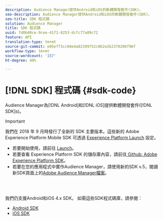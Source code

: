 ```yaml
---
description: Audience Manager提供Android和iOS的軟體開發套件(SDK)。
seo-description: Audience Manager提供Android和iOS的軟體開發套件(SDK)。
seo-title: SDK 程式碼
solution: Audience Manager
title: SDK 程式碼
uuid: 7d0b40ce-9cee-41f1-8253-dcfc77a89c72
feature: API
translation-type: tm+mt
source-git-commit: e05eff3cc04e4a82399752c862e2b2370286f96f
workflow-type: tm+mt
source-wordcount: '157'
ht-degree: 40%

---
```



# [!DNL SDK] 程式碼 {#sdk-code}

Audience Manager為[!DNL Android]和[!DNL iOS]提供軟體開發套件([!DNL SDK]s)。

>[!IMPORTANT]
>
>我們在 2018 年 9 月時發行了全新的 SDK 主要版本。這些新的 Adobe Experience Platform Mobile SDK 可透過 [Experience Platform Launch](https://www.adobe.com/experience-platform/launch.html) 設定。

* 若要開始使用，請前往 [Launch](https://launch.adobe.com/)。
* 若要查看 Experience Platform SDK 的儲存庫內容，請前往[ Github: Adobe Experience Platform SDK](https://github.com/Adobe-Marketing-Cloud/acp-sdks)。
* 若要在您的應用程式中實作Audience Manager，請使用新的SDK v.5，閱讀新SDK頁面上的[Adobe Audience Manager檔案](https://aep-sdks.gitbook.io/docs/using-mobile-extensions/adobe-audience-manager)。

<br> 

我們仍支援Android和iOS 4.x SDK。 如需這些SDK程式碼庫，請參閱：

* [Android SDK](https://docs.adobe.com/content/help/en/mobile-services/android/overview.html)
* [iOS SDK](https://docs.adobe.com/content/help/en/mobile-services/ios/overview.html)